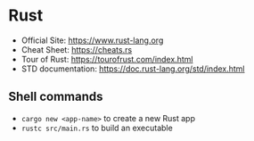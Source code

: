 # Rust

- Official Site: https://www.rust-lang.org
- Cheat Sheet: https://cheats.rs
- Tour of Rust: https://tourofrust.com/index.html
- STD documentation: https://doc.rust-lang.org/std/index.html

## Shell commands

- `cargo new <app-name>` to create a new Rust app
- `rustc src/main.rs` to build an executable